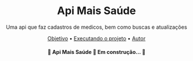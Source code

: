 <h1 align="center">Api Mais Saúde</h1>

<p align="center">Uma api que faz cadastros de medicos, bem como buscas e atualizações</p>

<p align="center">
 <a href="#objetivo">Objetivo</a> •
 <a href="#roadmap">Executando o projeto</a> • 
 <a href="#autor">Autor</a>
</p>

<h4 align="center"> 
	🚧  Api Mais Saúde 🚀 Em construção...  🚧
</h4>